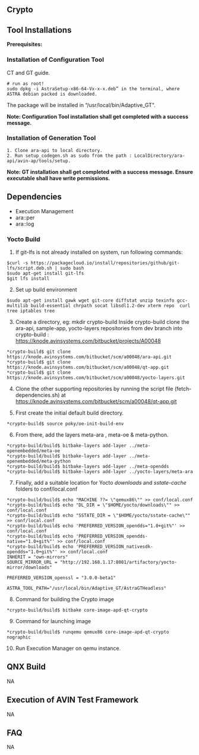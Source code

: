 ## Crypto

## Tool Installations

<b>Prerequisites:</b>

<h3> Installation of Configuration Tool</h3>

CT and GT guide.

```shell
# run as root!
sudo dpkg -i AstraSetup-x86-64-Vx-x-x.deb” in the terminal, where ASTRA debian packed is downloaded.
```

The package will be installed in “/usr/local/bin/Adaptive_GT".

<b> Note: Configuration Tool installation shall get completed with a success message.</b>

<h3> Installation of Generation Tool</h3>

```shell
1. Clone ara-api to local directory.
2. Run setup_codegen.sh as sudo from the path : LocalDirectory/ara-api/avin-ap/tools/setup.
```

<b>Note: GT installation shall get completed with a success message. Ensure executable shall have write permissions.</b>

## Dependencies

  * Execution Management
  * ara::per
  * ara::log

<h3> Yocto Build </h3>


1. If git-lfs is not already installed on system, run following commands:

```shell
$curl -s https://packagecloud.io/install/repositories/github/git-lfs/script.deb.sh | sudo bash
$sudo apt-get install git-lfs
$git lfs install
```

2. Set up build environment

```shell
$sudo apt-get install gawk wget git-core diffstat unzip texinfo gcc-multilib build-essential chrpath socat libsdl1.2-dev xterm repo  curl tree iptables tree
```

3. Create a directory, eg: mkdir crypto-build
Inside crypto-build clone the ara-api, sample-app, yocto-layers repositories from dev branch into crypto-build : https://knode.avinsystems.com/bitbucket/projects/A00048

```shell
*crypto-build$ git clone https://knode.avinsystems.com/bitbucket/scm/a00048/ara-api.git
*crypto-build$ git clone https://knode.avinsystems.com/bitbucket/scm/a00048/qt-app.git
*crypto-build$ git clone https://knode.avinsystems.com/bitbucket/scm/a00048/yocto-layers.git
```

4. Clone the other supporting repositories by running the script file (fetch-dependencies.sh) at https://knode.avinsystems.com/bitbucket/scm/a00048/qt-app.git 

5. First create the initial default build directory.

```shell
*crypto-build$ source poky/oe-init-build-env
```

6. From there, add the layers meta-ara , meta-oe & meta-python.

```shell
*crypto-build/build$ bitbake-layers add-layer ../meta-openembedded/meta-oe
*crypto-build/build$ bitbake-layers add-layer ../meta-openembedded/meta-python
*crypto-build/build$ bitbake-layers add-layer ../meta-opendds
*crypto-build/build$ bitbake-layers add-layer ../yocto-layers/meta-ara
```

7. Finally, add a suitable location for Yocto <i>downloads</i> and <i>sstate-cache</i> folders to conf/local.conf

```shell
*crypto-build/build$ echo "MACHINE ??= \"qemux86\"" >> conf/local.conf
*crypto-build/build$ echo "DL_DIR = \"$HOME/yocto/downloads\"" >> conf/local.conf
*crypto-build/build$ echo "SSTATE_DIR = \"$HOME/yocto/sstate-cache\"" >> conf/local.conf
*crypto-build/build$ echo 'PREFERRED_VERSION_opendds="1.0+git%"' >> conf/local.conf
*crypto-build/build$ echo 'PREFERRED_VERSION_opendds-native="1.0+git%"' >> conf/local.conf
*crypto-build/build$ echo 'PREFERRED_VERSION_nativesdk-opendds="1.0+git%"' >> conf/local.conf
INHERIT = "own-mirrors"
SOURCE_MIRROR_URL = "http://192.168.1.17:8081/artifactory/yocto-mirror/downloads"

PREFERRED_VERSION_openssl = "3.0.0-beta1"

ASTRA_TOOL_PATH="/usr/local/bin/Adaptive_GT/AstraGTHeadless"
```

8. Command for building the Crypto image

```shell
*crypto-build/build$ bitbake core-image-apd-qt-crypto
```

9. Command for launching image

```shell
*crypto-build/build$ runqemu qemux86 core-image-apd-qt-crypto nographic
```

10. Run Execution Manager on qemu instance.

## QNX Build

NA

## Execution of AVIN Test Framework

NA

## FAQ

NA
